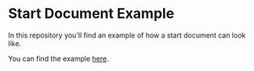# Start Document Example

In this repository you'll find an example of how a start document can look like.

You can find the example [here](startdocument.md).